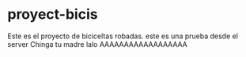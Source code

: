 # proyect-bicis
Este es el proyecto de biciceltas robadas. este es una prueba desde el server
Chinga tu madre lalo
AAAAAAAAAAAAAAAAAA
